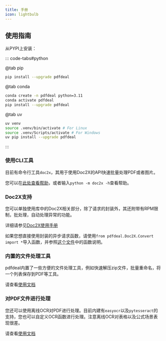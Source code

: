 ```yaml
---
title: 手册
icon: lightbulb
---
```


## 使用指南

从PYPI上安装：

::: code-tabs#python

@tab pip

```bash
pip install --upgrade pdfdeal
```

@tab conda

```bash
conda create -n pdfdeal python=3.11
conda activate pdfdeal
pip install --upgrade pdfdeal
```

@tab uv

```bash
uv venv
source .venv/bin/activate # For Linux
source .venv/Scripts/activate # For Windows
uv pip install --upgrade pdfdeal
```

:::

### 使用CLI工具

目前有命令行工具`doc2x`，其用于使用Doc2X的API快速批量处理PDF或者图片。

您可以在[此处查看帮助](CLI/README.md)，或者输入`python -m doc2x -h`查看帮助。

### Doc2X支持

您可以单独使用库中的Doc2X相关部分，除了请求的封装外，其还附带有RPM限制，批处理，自动处理异常的功能。

详细请参见[Doc2X使用手册](Doc2X/README.md)

如果您想直接使用封装的异步请求函数，请使用`from pdfdeal.Doc2X.Convert import *`导入函数，并参照[这个文件](https://github.com/Menghuan1918/pdfdeal/blob/main/src/pdfdeal/Doc2X/Convert.py)中的函数说明。

### 内置的文件处理工具

pdfdeal内置了一些方便的文件处理工具，例如快速解压zip文件，批量重命名，将一个列表保存到PDF等工具。

请查看[使用文档](Tools.md)

### 对PDF文件进行处理

您还可以使用离线OCR对PDF进行处理。目前内建有`easyocr`以及`pytesseract`的支持，您也可以自定义OCR函数进行处理。注意离线OCR对表格以及公式场景表现很差。

请查看[使用文档](pdfdeal/README.md)